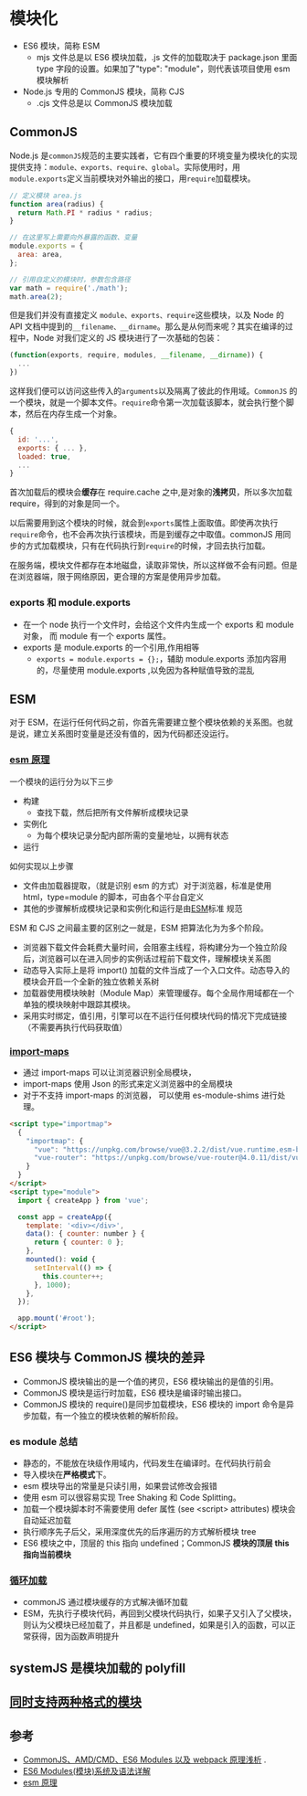 # 模块化

- ES6 模块，简称 ESM
  - mjs 文件总是以 ES6 模块加载，.js 文件的加载取决于 package.json 里面 type 字段的设置。如果加了"type": "module"，则代表该项目使用 esm 模块解析
- Node.js 专用的 CommonJS 模块，简称 CJS
  - .cjs 文件总是以 CommonJS 模块加载

## CommonJS

Node.js 是`commonJS`规范的主要实践者，它有四个重要的环境变量为模块化的实现提供支持：`module、exports、require、global`。实际使用时，用`module.exports`定义当前模块对外输出的接口，用`require`加载模块。

```javascript
// 定义模块 area.js
function area(radius) {
  return Math.PI * radius * radius;
}

// 在这里写上需要向外暴露的函数、变量
module.exports = {
  area: area,
};

// 引用自定义的模块时，参数包含路径
var math = require('./math');
math.area(2);
```

但是我们并没有直接定义 `module、exports、require`这些模块，以及 Node 的 API 文档中提到的`__filename、__dirname`。那么是从何而来呢？其实在编译的过程中，Node 对我们定义的 JS 模块进行了一次基础的包装：

```javascript
(function(exports, require, modules, __filename, __dirname)) {
  ...
})
```

这样我们便可以访问这些传入的`arguments`以及隔离了彼此的作用域。`CommonJS` 的一个模块，就是一个脚本文件。`require`命令第一次加载该脚本，就会执行整个脚本，然后在内存生成一个对象。

```javascript
{
  id: '...',
  exports: { ... },
  loaded: true,
  ...
}
```

首次加载后的模块会**缓存**在 require.cache 之中,是对象的**浅拷贝**，所以多次加载 require，得到的对象是同一个。

以后需要用到这个模块的时候，就会到`exports`属性上面取值。即使再次执行`require`命令，也不会再次执行该模块，而是到缓存之中取值。commonJS 用同步的方式加载模块，只有在代码执行到`require`的时候，才回去执行加载。

在服务端，模块文件都存在本地磁盘，读取非常快，所以这样做不会有问题。但是在浏览器端，限于网络原因，更合理的方案是使用异步加载。

### exports 和 module.exports

- 在一个 node 执行一个文件时，会给这个文件内生成一个 exports 和 module 对象，
  而 module 有一个 exports 属性。
- exports 是 module.exports 的一个引用,作用相等
  - `exports = module.exports = {};`，辅助 module.exports 添加内容用的，尽量使用 module.exports ,以免因为各种赋值导致的混乱

## ESM

对于 ESM，在运行任何代码之前，你首先需要建立整个模块依赖的关系图。也就是说，建立关系图时变量是还没有值的，因为代码都还没运行。

### [esm 原理](https://segmentfault.com/a/1190000014318751)

一个模块的运行分为以下三步

- 构建
  - 查找下载，然后把所有文件解析成模块记录
- 实例化
  - 为每个模块记录分配内部所需的变量地址，以拥有状态
- 运行

如何实现以上步骤

- 文件由加载器提取，（就是识别 esm 的方式）对于浏览器，标准是使用 html，type=module 的脚本，可由各个平台自定义
- 其他的步骤解析成模块记录和实例化和运行是由[ESM](https://tc39.es/ecma262/#sec-modules)标准 规范

ESM 和 CJS 之间最主要的区别之一就是，ESM 把算法化为为多个阶段。

- 浏览器下载文件会耗费大量时间，会阻塞主线程，将构建分为一个独立阶段后，浏览器可以在进入同步的实例话过程前下载文件，理解模块关系图
- 动态导入实际上是将 import() 加载的文件当成了一个入口文件。动态导入的模块会开启一个全新的独立依赖关系树
- 加载器使用模块映射（Module Map）来管理缓存。每个全局作用域都在一个单独的模块映射中跟踪其模块。
- 采用实时绑定，值引用，引擎可以在不运行任何模块代码的情况下完成链接（不需要再执行代码获取值）

### [import-maps](https://beginor.github.io/2021/08/16/using-es-modules-in-borwser-with-importmaps.html)

- 通过 import-maps 可以让浏览器识别全局模块，
- import-maps 使用 Json 的形式来定义浏览器中的全局模块
- 对于不支持 import-maps 的浏览器， 可以使用 es-module-shims 进行处理。

```html
<script type="importmap">
  {
    "importmap": {
      "vue": "https://unpkg.com/browse/vue@3.2.2/dist/vue.runtime.esm-browser.js",
      "vue-router": "https://unpkg.com/browse/vue-router@4.0.11/dist/vue-router.esm-browser.js"
    }
  }
</script>
<script type="module">
  import { createApp } from 'vue';

  const app = createApp({
    template: '<div></div>',
    data(): { counter: number } {
      return { counter: 0 };
    },
    mounted(): void {
      setInterval(() => {
        this.counter++;
      }, 1000);
    },
  });

  app.mount('#root');
</script>
```

## ES6 模块与 CommonJS 模块的差异

- CommonJS 模块输出的是一个值的拷贝，ES6 模块输出的是值的引用。
- CommonJS 模块是运行时加载，ES6 模块是编译时输出接口。
- CommonJS 模块的 require()是同步加载模块，ES6 模块的 import 命令是异步加载，有一个独立的模块依赖的解析阶段。

### es module 总结

- 静态的，不能放在块级作用域内，代码发生在编译时。在代码执行前会
- 导入模块在**严格模式**下。
- esm 模块导出的常量是只读引用，如果尝试修改会报错
- 使用 esm 可以很容易实现 Tree Shaking 和 Code Splitting。
- 加载一个模块脚本时不需要使用 defer 属性 (see \<script\> attributes) 模块会自动延迟加载
- 执行顺序先子后父，采用深度优先的后序遍历的方式解析模块 tree
- ES6 模块之中，顶层的 this 指向 undefined；CommonJS **模块的顶层 this 指向当前模块**

### [循环加载](https://www.cnblogs.com/navysummer/p/9689858.html#%E5%BE%AA%E7%8E%AF%E5%8A%A0%E8%BD%BD)

- commonJS 通过模块缓存的方式解决循环加载
- ESM，先执行子模块代码，再回到父模块代码执行，如果子又引入了父模块，则认为父模块已经加载了，并且都是 undefined，如果是引入的函数，可以正常获得，因为函数声明提升

## systemJS 是模块加载的 polyfill

## [同时支持两种格式的模块](https://es6.ruanyifeng.com/#docs/module-loader#%E5%90%8C%E6%97%B6%E6%94%AF%E6%8C%81%E4%B8%A4%E7%A7%8D%E6%A0%BC%E5%BC%8F%E7%9A%84%E6%A8%A1%E5%9D%97)

## 参考

- [CommonJS、AMD/CMD、ES6 Modules 以及 webpack 原理浅析](https://github.com/muwoo/blogs/issues/28) .
- [ES6 Modules(模块)系统及语法详解](https://www.html.cn/archives/6974)
- [esm 原理](https://segmentfault.com/a/1190000014318751)
